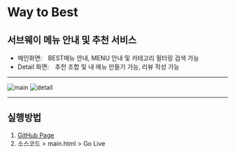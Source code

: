 # Way to Best

## 서브웨이 메뉴 안내 및 추천 서비스

- 메인화면: BEST메뉴 안내, MENU 안내 및 카테고리 필터링 검색 가능
- Detail 화면: 추천 조합 및 내 메뉴 만들기 가능, 리뷰 작성 가능    

---

![main](https://user-images.githubusercontent.com/85982514/177044440-d84ed138-06ef-4f76-aacc-054ba3cb7607.png)
![detail](https://user-images.githubusercontent.com/85982514/177044360-2c874e61-d85f-493c-bd88-a9d1479a5e82.png)

---

## 실행방법

1. [GitHub Page](http://github.com)
1. 소스코드 > main.html > Go Live

